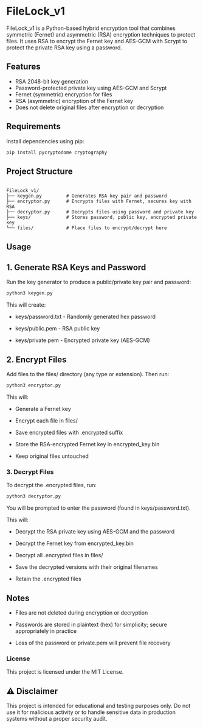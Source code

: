# FileLock_v1

FileLock_v1 is a Python-based hybrid encryption tool that combines symmetric (Fernet) and asymmetric (RSA) encryption techniques to protect files. It uses RSA to encrypt the Fernet key and AES-GCM with Scrypt to protect the private RSA key using a password.

## Features

- RSA 2048-bit key generation
- Password-protected private key using AES-GCM and Scrypt
- Fernet (symmetric) encryption for files
- RSA (asymmetric) encryption of the Fernet key
- Does not delete original files after encryption or decryption

## Requirements

Install dependencies using pip:

```bash
pip install pycryptodome cryptography
```
## Project Structure
```pgsql

FileLock_v1/
├── keygen.py         # Generates RSA key pair and password
├── encryptor.py      # Encrypts files with Fernet, secures key with RSA
├── decryptor.py      # Decrypts files using password and private key
├── keys/             # Stores password, public key, encrypted private key
└── files/            # Place files to encrypt/decrypt here
```
## Usage
## 1. Generate RSA Keys and Password

Run the key generator to produce a public/private key pair and password:
```bash
python3 keygen.py
```
This will create:

-    keys/password.txt - Randomly generated hex password

-    keys/public.pem - RSA public key

-    keys/private.pem - Encrypted private key (AES-GCM)

## 2. Encrypt Files

Add files to the files/ directory (any type or extension). Then run:
```bash
python3 encryptor.py
```
This will:

-    Generate a Fernet key

-    Encrypt each file in files/

 -   Save encrypted files with .encrypted suffix

-    Store the RSA-encrypted Fernet key in encrypted_key.bin

-    Keep original files untouched
### 3. Decrypt Files

To decrypt the .encrypted files, run:
```bash
python3 decryptor.py
```

You will be prompted to enter the password (found in keys/password.txt).

This will:

-    Decrypt the RSA private key using AES-GCM and the password

-    Decrypt the Fernet key from encrypted_key.bin

-    Decrypt all .encrypted files in files/

-    Save the decrypted versions with their original filenames

-    Retain the .encrypted files
## Notes

-    Files are not deleted during encryption or decryption

-    Passwords are stored in plaintext (hex) for simplicity; secure appropriately in practice

-    Loss of the password or private.pem will prevent file recovery

### License

This project is licensed under the MIT License.

## ⚠️ Disclaimer

This project is intended for educational and testing purposes only.
Do not use it for malicious activity or to handle sensitive data in production systems without a proper security audit.
